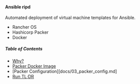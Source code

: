#### Ansible ripd

Automated deployment of virtual machine templates for Ansible.
- Rancher OS
- Hashicorp Packer
- Docker

##### Table of Contents

- [Why?](docs/01_why.md)
- [Packer Docker Image](docs/02_packer_image.md)
- [Packer Configuration][docs/03_packer_config.md]
- [Run TL;DR](docs/04_run.md)
